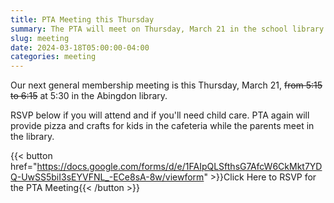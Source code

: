 ```yaml
---
title: PTA Meeting this Thursday
summary: The PTA will meet on Thursday, March 21 in the school library.
slug: meeting
date: 2024-03-18T05:00:00-04:00
categories: meeting
---
```


Our next general membership meeting is this Thursday, March 21, ~~from 5:15 to 6:15~~ at 5:30 in the Abingdon library.

RSVP below if you will attend and if you'll need child care. PTA again will provide pizza and crafts for kids in the cafeteria while the parents meet in the library.

{{< button href="https://docs.google.com/forms/d/e/1FAIpQLSfthsG7AfcW6CkMkt7YDQ-UwSS5biI3sEYVFNL_-ECe8sA-8w/viewform" >}}Click Here to RSVP for the PTA Meeting{{< /button >}}